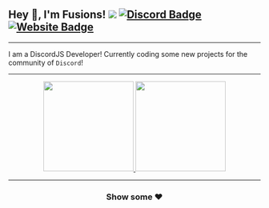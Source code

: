 ## Hey 👋, I'm Fusions! ![](https://komarev.com/ghpvc/?username=FusionsDev&label=Views&color=lightgrey&style=flat) [![Discord Badge](https://img.shields.io/badge/-Discord-9B9B9B?style=flat-square&logo=Discord&logoColor=white)](https://fusions.dev/discord) [![Website Badge](https://img.shields.io/badge/Website-9B9B9B?style=flat-square&logo=google-chrome&logoColor=white)](https://fusions.dev/)
---
I am a DiscordJS Developer! Currently coding some new projects for the community of ```Discord```!


---
<p align="center">
<a href="https://github.com/FusionsDev">
  <img height="180em" src="https://github-readme-stats.vercel.app/api?username=FusionsDev&show_icons=true&title_color=5865F2&icon_color=5865F2&text_color=FFFFFF&bg_color=171B23&include_all_commits=true&count_private=true"/>
  <img height="180em" src="https://github-readme-stats.vercel.app/api/top-langs/?username=FusionsDev&layout=compact&langs_count=8&title_color=5865F2&icon_color=5865F2&text_color=FFFFFF&bg_color=171B23"/>
</a>
</p>

---

<h3 align=center>Show some ❤️</h3>
